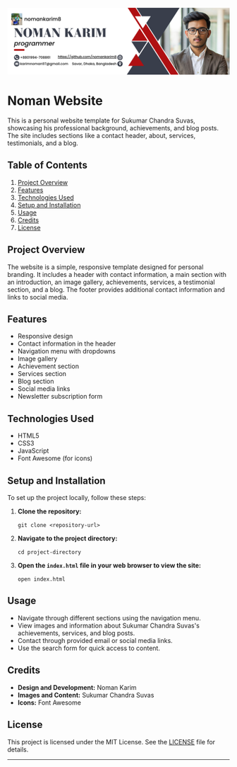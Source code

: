 ![logo]( https://github.com/nomankarim8/nomankarim8/blob/main/image.png?raw=true )

# Noman Website

This is a personal website template for Sukumar Chandra Suvas, showcasing his professional background, achievements, and blog posts. The site includes sections like a contact header, about, services, testimonials, and a blog.

## Table of Contents
1. [Project Overview](#project-overview)
2. [Features](#features)
3. [Technologies Used](#technologies-used)
4. [Setup and Installation](#setup-and-installation)
5. [Usage](#usage)
6. [Credits](#credits)
7. [License](#license)

## Project Overview

The website is a simple, responsive template designed for personal branding. It includes a header with contact information, a main section with an introduction, an image gallery, achievements, services, a testimonial section, and a blog. The footer provides additional contact information and links to social media.

## Features

- Responsive design
- Contact information in the header
- Navigation menu with dropdowns
- Image gallery
- Achievement section
- Services section
- Blog section
- Social media links
- Newsletter subscription form

## Technologies Used

- HTML5
- CSS3
- JavaScript
- Font Awesome (for icons)

## Setup and Installation

To set up the project locally, follow these steps:

1. **Clone the repository:**
   ```
   git clone <repository-url>
   ```
2. **Navigate to the project directory:**
   ```
   cd project-directory
   ```
3. **Open the `index.html` file in your web browser to view the site:**
   ```
   open index.html
   ```

## Usage

- Navigate through different sections using the navigation menu.
- View images and information about Sukumar Chandra Suvas's achievements, services, and blog posts.
- Contact through provided email or social media links.
- Use the search form for quick access to content.

## Credits

- **Design and Development:** Noman Karim
- **Images and Content:** Sukumar Chandra Suvas
- **Icons:** Font Awesome

## License

This project is licensed under the MIT License. See the [LICENSE](LICENSE) file for details.

---

